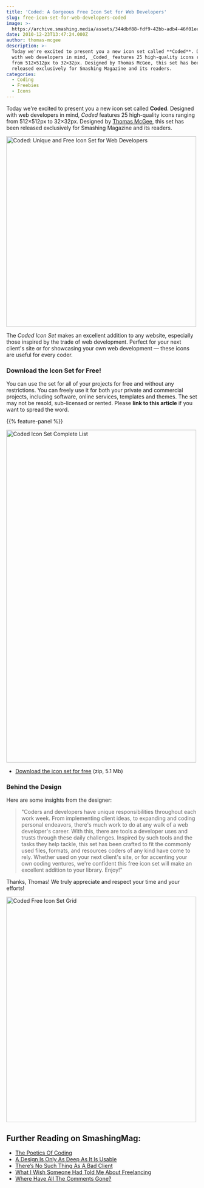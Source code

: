 ```yaml
---
title: 'Coded: A Gorgeous Free Icon Set for Web Developers'
slug: free-icon-set-for-web-developers-coded
image: >-
  https://archive.smashing.media/assets/344dbf88-fdf9-42bb-adb4-46f01eedd629/ea0dc881-c5d2-4b54-a84c-fd9b02a8f2aa/coded-icon-set.jpg
date: 2010-12-23T13:47:24.000Z
author: thomas-mcgee
description: >-
  Today we're excited to present you a new icon set called **Coded**. Designed
  with web developers in mind, _Coded_ features 25 high-quality icons ranging
  from 512×512px to 32×32px. Designed by Thomas McGee, this set has been
  released exclusively for Smashing Magazine and its readers.
categories:
  - Coding
  - Freebies
  - Icons
---
```

Today we're excited to present you a new icon set called <strong>Coded</strong>. Designed with web developers in mind, <em>Coded</em> features 25 high-quality icons ranging from 512×512px to 32×32px. Designed by <a href="https://dribbble.com/RightlyDesigned">Thomas McGee</a>, this set has been released exclusively for Smashing Magazine and its readers.

<a href="https://archive.smashing.media/assets/344dbf88-fdf9-42bb-adb4-46f01eedd629/026adb5e-fec1-4f47-b4d7-d373e64bb04a/coded-complete-list.jpg"><img loading="lazy" decoding="async" class="78676" title="Coded Icons Set" src="https://archive.smashing.media/assets/344dbf88-fdf9-42bb-adb4-46f01eedd629/9ddf10fb-ac04-4489-886c-332e44389a65/coded-display.jpg" alt="Coded: Unique and Free Icon Set for Web Developers" width="500" height="501" /></a>

The <em>Coded Icon Set</em> makes an excellent addition to any website, especially those inspired by the trade of web development. Perfect for your next client's site or for showcasing your own web development — these icons are useful for every coder.</p>

### Download the Icon Set for Free!

You can use the set for all of your projects for free and without any restrictions. You can freely use it for both your private and commercial projects, including software, online services, templates and themes. The set may not be resold, sub-licensed or rented. Please <strong>link to this article</strong> if you want to spread the word.

{{% feature-panel %}}

<a href="https://archive.smashing.media/assets/344dbf88-fdf9-42bb-adb4-46f01eedd629/026adb5e-fec1-4f47-b4d7-d373e64bb04a/coded-complete-list.jpg"><img loading="lazy" decoding="async" class="78675" title="Coded Icon Set Complete List" src="https://archive.smashing.media/assets/344dbf88-fdf9-42bb-adb4-46f01eedd629/026adb5e-fec1-4f47-b4d7-d373e64bb04a/coded-complete-list.jpg" alt="Coded Icon Set Complete List" width="500" height="875" /></a>

*   [Download the icon set for free](https://archive.smashing.media/assets/344dbf88-fdf9-42bb-adb4-46f01eedd629/a9a21203-7be8-41a9-a441-92c5789849ce/coded-icon-set.zip) (zip, 5.1 Mb)

### Behind the Design

Here are some insights from the designer:
<blockquote>"Coders and developers have unique responsibilities throughout each work week. From implementing client ideas, to expanding and coding personal endeavors, there's much work to do at any walk of a web developer's career. With this, there are tools a developer uses and trusts through these daily challenges. Inspired by such tools and the tasks they help tackle, this set has been crafted to fit the commonly used files, formats, and resources coders of any kind have come to rely. Whether used on your next client's site, or for accenting your own coding ventures, we're confident this free icon set will make an excellent addition to your library. Enjoy!"</blockquote>

Thanks, Thomas! We truly appreciate and respect your time and your efforts!

<img loading="lazy" decoding="async" class="78677" title="Coded Icon Set Grid" src="https://archive.smashing.media/assets/344dbf88-fdf9-42bb-adb4-46f01eedd629/081e86f9-7fda-412b-a5a9-d8fcccd2f8f6/coded-large-view.jpg" alt="Coded Free Icon Set Grid" width="500" height="593" />

## <span class="rh">Further Reading</span> on SmashingMag:

*   <span>[The Poetics Of Coding](https://www.smashingmagazine.com/2010/05/the-poetics-of-coding/)</span>
*   <span>[A Design Is Only As Deep As It Is Usable](https://www.smashingmagazine.com/2010/08/a-design-is-only-as-deep-as-it-is-usable/)</span>
*   <span>[There’s No Such Thing As A Bad Client](https://www.smashingmagazine.com/2010/05/theres-no-such-thing-as-a-bad-client/)</span>
*   <span>[What I Wish Someone Had Told Me About Freelancing](https://www.smashingmagazine.com/2010/04/what-i-wish-someone-told-me-about-freelancing/)</span>
*   <span>[Where Have All The Comments Gone?](https://www.smashingmagazine.com/2010/11/critical-thinking-vs-critical-acclaim-where-have-all-the-comments-gone/)</span>

